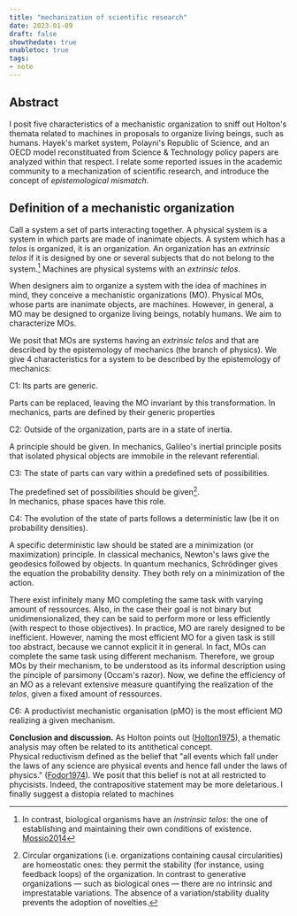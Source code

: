 ```yaml
---
title: "mechanization of scientific research"
date: 2023-01-09
draft: false
showthedate: true
enabletoc: true
tags:
- note
---
```


## **Abstract**
I posit five characteristics of a mechanistic organization to sniff out Holton's themata related to machines in proposals to organize living beings, such as humans. 
Hayek's market system, Polayni's Republic of Science, and an OECD model reconstituated from Science & Technology policy papers are analyzed within that respect. 
I relate some reported issues in the academic community to a mechanization of scientific research, and introduce the concept of *epistemological mismatch*. 


## Definition of a mechanistic organization
Call a system a set of parts interacting together. 
A physical system is a system in which parts are made of inanimate objects. 
A system which has a *telos* is organized, it is an organization. 
An organization has an *extrinsic* *telos* if it is designed by one or several subjects that do not belong to the system.[^1] 
Machines are physical systems with an *extrinsic* *telos*. 

When designers aim to organize a system with the idea of machines in mind, they conceive a mechanistic organizations (MO).
Physical MOs, whose parts are inanimate objects, are machines. 
However, in general, a MO may be designed to organize living beings, notably humans. 
We aim to characterize MOs. 

We posit that MOs are systems having an *extrinsic* *telos* and that are described by the epistemology of mechanics (the branch of physics). 
We give 4 characteristics for a system to be described by the epistemology of mechanics: 

C1: Its parts are generic.

Parts can be replaced, leaving the MO invariant by this transformation.
In mechanics, parts are defined by their generic properties 


C2: Outside of the organization, parts are in a state of inertia.

A principle should be given. 
In mechanics, Galileo's inertial principle posits that isolated physical objects are immobile in the relevant referential. 


C3: The state of parts can vary within a predefined sets of possibilities. 

The predefined set of possibilities should be given[^2].  
In mechanics, phase spaces have this role. 
 
C4: The evolution of the state of parts follows a deterministic law (be it on probability densities).


A specific deterministic law should be stated are a minimization (or maximization) principle.
In classical mechanics, Newton's laws give the geodesics followed by objects. 
In quantum mechanics, Schrödinger gives the equation the probability density. 
They both rely on a minimization of the action.   


There exist infinitely many MO completing the same task with varying amount of ressources. Also, in the case their goal is not binary but unidimensionalized, they can be said to perform more or less efficiently (with respect to those objectives). In practice, MO are rarely designed to be inefficient. However, naming the most efficient MO for a given task is still too abstract, because we cannot explicit it in general. In fact, MOs can complete the same task using different mechanism. Therefore, we group MOs by their mechanism, to be understood as its informal description using the pinciple of parsimony (Occam's razor). Now, we define the efficiency of an MO as a relevant extensive measure quantifying the realization of the *telos*, given a fixed amount of ressources. 



C6: A productivist mechanistic organisation (pMO) is the most efficient MO realizing a given mechanism. 





**Conclusion and discussion.** 
As Holton points out ([Holton1975](reference/Holton1975.md)), a thematic analysis may often be related to its antithetical concept.   
Physical reductivism defined as the belief that "all events which fall under the laws of any science are physical events and hence fall under the laws of physics." ([Fodor1974](reference/Fodor1974.md)). 
We posit that this belief is not at all restricted to phycisists. Indeed, the contrapositive statement may be more deletarious. 
I finally suggest a distopia related to machines

[^1]: In contrast, biological organisms have an *instrinsic* *telos*: the one of establishing and maintaining their own conditions of existence. [Mossio2014](reference/Mossio2014.md)
[^2]: Circular organizations (i.e. organizations containing causal circularities) are homeostatic ones: they permit the stability (for instance, using feedback loops) of the organization. In contrast to generative organizations — such as biological ones — there are no intrinsic and imprestatable variations. The absence of a variation/stability duality prevents the adoption of novelties. 
